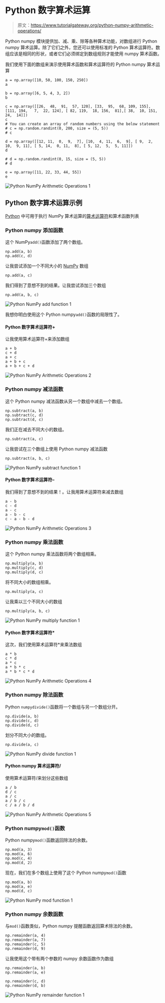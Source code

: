 # Python 数字算术运算

> 原文：<https://www.tutorialgateway.org/python-numpy-arithmetic-operations/>

Python numpy 模块提供加、减、乘、除等各种算术功能，对数组进行 Python numpy 算术运算。除了它们之外，您还可以使用标准的 Python 算术运算符。数组应该是相同的形状，或者它们必须绑定到数组规则才能使用 numpy 算术函数。

我们使用下面的数组来演示使用算术函数和算术运算符的 Python numpy 算术运算

```
a = np.array([10, 50, 100, 150, 250])
a 

b = np.array([6, 5, 4, 3, 2])
b

c = np.array([[26,  48,  91,  57, 120], [33,  95,  68, 109, 155], [111, 194,   7,  22, 124], [ 82, 119,  18, 156,  81],[ 38,  10, 151,  24,  14]])
c
# You can create an array of random numbers using the below statement
# c = np.random.randint(0, 200, size = (5, 5))
# c

d = np.array([[12, 11,  0,  9,  7], [10,  4, 11,  6,  9], [ 9,  2, 10,  9, 11], [ 5, 14,  0, 11,  8], [ 5, 12,  5,  5, 11]])
d

# d = np.random.randint(0, 15, size = (5, 5))
# d

e = np.array([11, 22, 33, 44, 55])
e
```

![Python NumPy Arithmetic Operations 1](img/c1ac762dfe8847247525920a2dd1af39.png)

## Python 数字算术运算示例

[Python](https://www.tutorialgateway.org/python-tutorial/) 中可用于执行 NumPy 算术运算的[算术运算符](https://www.tutorialgateway.org/python-arithmetic-operators/)和算术函数列表

### Python numpy 添加函数

这个 NumPy`add()`函数添加了两个数组。

```
np.add(a, b)
np.add(c, d)
```

让我尝试添加一个不同大小的 [NumPy](https://www.tutorialgateway.org/python-numpy-array/) 数组

```
np.add(a, c)
```

我们得到了意想不到的结果。让我尝试添加三个数组

```
np.add(a, b, c)
```

![Python NumPy add function 1](img/5614734525c30c77b4856cde7b49da90.png)

我想你明白使用这个 Python numpy`add()`函数的局限性了。

#### Python 数字算术运算符+

让我使用算术运算符+来添加数组

```
a + b
c + d
a + c
a + b + c
a + b + c + d
```

![Python NumPy Arithmetic Operations 2](img/56d3e69c4236cff007714b829526cc5c.png)

### Python numpy 减法函数

这个 Python numpy 减法函数从另一个数组中减去一个数组。

```
np.subtract(a, b)
np.subtract(c, d)
np.subtract(d, c)
```

我们正在减去不同大小的数组。

```
np.subtract(a, c)
```

让我尝试在三个数组上使用 Python numpy 减法函数

```
np.subtract(a, b, c)
```

![Python NumPy subtract function 1](img/4bab3ca23e1b2bb296c450f2ff197696.png)

#### Python 数字算术运算符–

我们得到了意想不到的结果！。让我用算术运算符来减去数组

```
a - b
c - d
a - c
a - b - c
c - a - b - d
```

![Python NumPy Arithmetic Operations 3](img/36d8ac35467af4aededb78a79d50c3be.png)

### Python numpy 乘法函数

这个 Python numpy 乘法函数将两个数组相乘。

```
np.multiply(a, b)
np.multiply(c, d)
np.multiply(d, c)
```

将不同大小的数组相乘。

```
np.multiply(a, c)
```

让我乘以三个不同大小的数组

```
np.multiply(a, b, c)
```

![Python NumPy multiply function 1](img/6426dd909d84e8a09a20db1a4ce0f498.png)

#### Python 数字算术运算符*

这次，我们使用算术运算符*来乘法数组

```
a * b
c * d
a * c
a * b * c
a * b * c * d
```

![Python NumPy Arithmetic Operations 4](img/eb1775bdf98088b920f7c7e5eb23cb63.png)

### Python numpy 除法函数

Python `numpydivide()`函数将一个数组与另一个数组分开。

```
np.divide(a, b)
np.divide(c, d)
np.divide(d, c)
```

划分不同大小的数组。

```
np.divide(a, c)
```

![Python NumPy divide function 1](img/14b789a64ec9f9ed5d16401af5750be4.png)

#### Python numpy 算术运算符/

使用算术运算符/来划分这些数组

```
a / b
d / c
a / c
a / b / c
c / a / b / d
```

![Python NumPy Arithmetic Operations 5](img/8b52787dba4396ff645992b555c25596.png)

### Python numpy`mod()`函数

Python numpy`mod()`函数返回除法的余数。

```
np.mod(a, 3)
np.mod(a, 6)
np.mod(c, 4)
np.mod(d, 2)
```

现在，我们在多个数组上使用了这个 Python numpy`mod()`函数

```
np.mod(a, b)
np.mod(a, e)
np.mod(d, c)
```

![Python NumPy mod function 1](img/ec9f8321e33ab1e98054c6516a01886a.png)

### Python numpy 余数函数

与`mod()`函数类似，Python numpy 提醒函数返回算术除法的余数。

```
np.remainder(a, 4)
np.remainder(a, 7)
np.remainder(c, 5)
np.remainder(d, 9)
```

让我使用这个带有两个参数的 numpy 余数函数作为数组

```
np.remainder(a, b)
np.remainder(a, e)

np.remainder(c, d)
np.remainder(d, b)
```

![Python NumPy remainder function 1](img/fd26103c787891b7b00f4ae440375119.png)